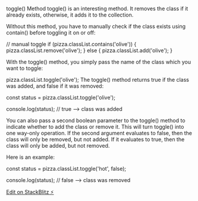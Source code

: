toggle() Method
toggle() is an interesting method. It removes the class if it already exists, otherwise, it adds it to the collection.



Without this method, you have to manually check if the class exists using contain() before toggling it on or off:




// manual toggle
if (pizza.classList.contains('olive')) {
    pizza.classList.remove('olive');
} else {
    pizza.classList.add('olive');
}




With the toggle() method, you simply pass the name of the class which you want to toggle:




pizza.classList.toggle('olive');
The toggle() method returns true if the class was added, and false if it was removed:

const status = pizza.classList.toggle('olive');

console.log(status); // true --> class was added


You can also pass a second boolean parameter to the toggle() method to indicate whether to add the class or remove it. This will turn toggle() into one way-only operation. If the second argument evaluates to false, then the class will only be removed, but not added. If it evaluates to true, then the class will only be added, but not removed.

Here is an example:

const status = pizza.classList.toggle('hot', false);

console.log(status); // false --> class was removed

[Edit on StackBlitz ⚡️](https://stackblitz.com/edit/web-platform-b7yc97)
